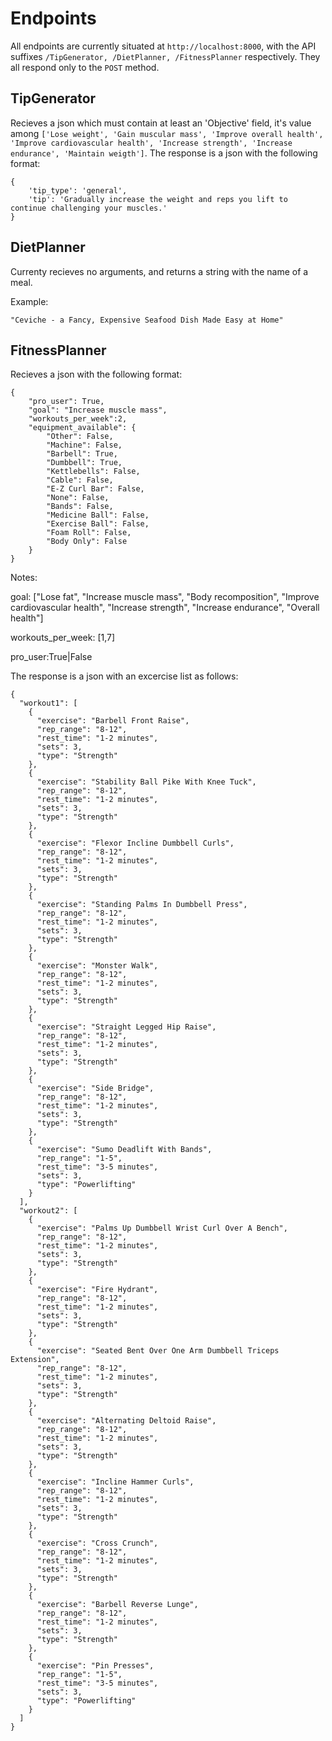 # Endpoints
All endpoints are currently situated at ```http://localhost:8000```, with the API suffixes ```/TipGenerator, /DietPlanner, /FitnessPlanner``` respectively. They all respond only to the ```POST``` method.
## TipGenerator
Recieves a json which must contain at least an 'Objective' field, it's value among ```['Lose weight', 'Gain muscular mass', 'Improve overall health', 'Improve cardiovascular health', 'Increase strength', 'Increase endurance', 'Maintain weigth']```. The response is a json with the following format:
```
{
    'tip_type': 'general', 
    'tip': 'Gradually increase the weight and reps you lift to continue challenging your muscles.'
}
```
## DietPlanner
Currenty recieves no arguments, and returns a string with the name of a meal.

Example:
```
"Ceviche - a Fancy, Expensive Seafood Dish Made Easy at Home"
```
## FitnessPlanner
Recieves a json with the following format:
```
{
    "pro_user": True,
    "goal": "Increase muscle mass",
    "workouts_per_week":2,
    "equipment_available": {
        "Other": False,
        "Machine": False,
        "Barbell": True,
        "Dumbbell": True,
        "Kettlebells": False,
        "Cable": False,
        "E-Z Curl Bar": False,
        "None": False,
        "Bands": False,
        "Medicine Ball": False,
        "Exercise Ball": False,
        "Foam Roll": False,
        "Body Only": False
    }
}
```
Notes: 

goal: ["Lose fat", "Increase muscle mass", "Body recomposition", "Improve cardiovascular health", "Increase strength",  "Increase endurance", "Overall health"]

workouts_per_week: [1,7]

pro_user:True|False

The response is a json with an excercise list as follows:
```
{
  "workout1": [
    {
      "exercise": "Barbell Front Raise",
      "rep_range": "8-12",
      "rest_time": "1-2 minutes",
      "sets": 3,
      "type": "Strength"
    },
    {
      "exercise": "Stability Ball Pike With Knee Tuck",
      "rep_range": "8-12",
      "rest_time": "1-2 minutes",
      "sets": 3,
      "type": "Strength"
    },
    {
      "exercise": "Flexor Incline Dumbbell Curls",
      "rep_range": "8-12",
      "rest_time": "1-2 minutes",
      "sets": 3,
      "type": "Strength"
    },
    {
      "exercise": "Standing Palms In Dumbbell Press",
      "rep_range": "8-12",
      "rest_time": "1-2 minutes",
      "sets": 3,
      "type": "Strength"
    },
    {
      "exercise": "Monster Walk",
      "rep_range": "8-12",
      "rest_time": "1-2 minutes",
      "sets": 3,
      "type": "Strength"
    },
    {
      "exercise": "Straight Legged Hip Raise",
      "rep_range": "8-12",
      "rest_time": "1-2 minutes",
      "sets": 3,
      "type": "Strength"
    },
    {
      "exercise": "Side Bridge",
      "rep_range": "8-12",
      "rest_time": "1-2 minutes",
      "sets": 3,
      "type": "Strength"
    },
    {
      "exercise": "Sumo Deadlift With Bands",
      "rep_range": "1-5",
      "rest_time": "3-5 minutes",
      "sets": 3,
      "type": "Powerlifting"
    }
  ],
  "workout2": [
    {
      "exercise": "Palms Up Dumbbell Wrist Curl Over A Bench",
      "rep_range": "8-12",
      "rest_time": "1-2 minutes",
      "sets": 3,
      "type": "Strength"
    },
    {
      "exercise": "Fire Hydrant",
      "rep_range": "8-12",
      "rest_time": "1-2 minutes",
      "sets": 3,
      "type": "Strength"
    },
    {
      "exercise": "Seated Bent Over One Arm Dumbbell Triceps Extension",
      "rep_range": "8-12",
      "rest_time": "1-2 minutes",
      "sets": 3,
      "type": "Strength"
    },
    {
      "exercise": "Alternating Deltoid Raise",
      "rep_range": "8-12",
      "rest_time": "1-2 minutes",
      "sets": 3,
      "type": "Strength"
    },
    {
      "exercise": "Incline Hammer Curls",
      "rep_range": "8-12",
      "rest_time": "1-2 minutes",
      "sets": 3,
      "type": "Strength"
    },
    {
      "exercise": "Cross Crunch",
      "rep_range": "8-12",
      "rest_time": "1-2 minutes",
      "sets": 3,
      "type": "Strength"
    },
    {
      "exercise": "Barbell Reverse Lunge",
      "rep_range": "8-12",
      "rest_time": "1-2 minutes",
      "sets": 3,
      "type": "Strength"
    },
    {
      "exercise": "Pin Presses",
      "rep_range": "1-5",
      "rest_time": "3-5 minutes",
      "sets": 3,
      "type": "Powerlifting"
    }
  ]
}
```
